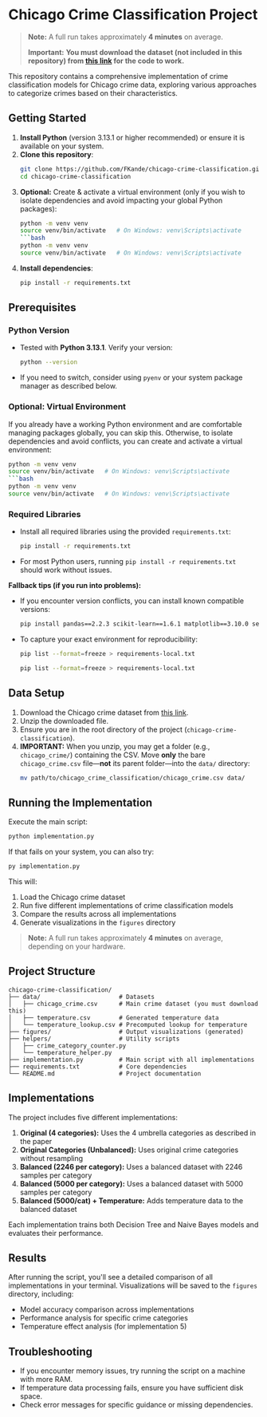 # Chicago Crime Classification Project

> **Note:** A full run takes approximately **4 minutes** on average.
>
> **Important:** **You must download the dataset (not included in this repository) from [this link](https://drive.google.com/file/d/18f47YB0SgvsYPEUG7an4AxoDGzE7ThwA/view?usp=sharing) for the code to work.**

This repository contains a comprehensive implementation of crime classification models for Chicago crime data, exploring various approaches to categorize crimes based on their characteristics.

## Getting Started

1. **Install Python** (version 3.13.1 or higher recommended) or ensure it is available on your system.
2. **Clone this repository**:
   ```bash
   git clone https://github.com/FKande/chicago-crime-classification.git
   cd chicago-crime-classification
   ```
3. **Optional:** Create & activate a virtual environment (only if you wish to isolate dependencies and avoid impacting your global Python packages):
   ```bash
   python -m venv venv
   source venv/bin/activate   # On Windows: venv\Scripts\activate
   ```bash
   python -m venv venv
   source venv/bin/activate   # On Windows: venv\Scripts\activate
   ```
4. **Install dependencies**:
   ```bash
   pip install -r requirements.txt
   ```

## Prerequisites

### Python Version

- Tested with **Python 3.13.1**. Verify your version:
  ```bash
  python --version
  ```
- If you need to switch, consider using `pyenv` or your system package manager as described below.

### Optional: Virtual Environment

If you already have a working Python environment and are comfortable managing packages globally, you can skip this. Otherwise, to isolate dependencies and avoid conflicts, you can create and activate a virtual environment:
```bash
python -m venv venv
source venv/bin/activate   # On Windows: venv\Scripts\activate
```bash
python -m venv venv
source venv/bin/activate   # On Windows: venv\Scripts\activate
```

### Required Libraries

- Install all required libraries using the provided `requirements.txt`:
  ```bash
  pip install -r requirements.txt
  ```
- For most Python users, running `pip install -r requirements.txt` should work without issues.

**Fallback tips (if you run into problems):**
- If you encounter version conflicts, you can install known compatible versions:
  ```bash
  pip install pandas==2.2.3 scikit-learn==1.6.1 matplotlib==3.10.0 seaborn==0.13.2 numpy==2.2.2 imbalanced-learn==0.13.0 scipy==1.15.1
  ```
- To capture your exact environment for reproducibility:
  ```bash
  pip list --format=freeze > requirements-local.txt
  ```
  ```bash
  pip list --format=freeze > requirements-local.txt
  ```

## Data Setup

1. Download the Chicago crime dataset from [this link](https://drive.google.com/file/d/18f47YB0SgvsYPEUG7an4AxoDGzE7ThwA/view?usp=sharing).
2. Unzip the downloaded file.
3. Ensure you are in the root directory of the project (`chicago-crime-classification`).
4. **IMPORTANT:** When you unzip, you may get a folder (e.g., `chicago_crime/`) containing the CSV. Move **only** the bare `chicago_crime.csv` file—**not** its parent folder—into the `data/` directory:
   ```bash
   mv path/to/chicago_crime_classification/chicago_crime.csv data/
   ```

## Running the Implementation

Execute the main script:
```bash
python implementation.py
```
If that fails on your system, you can also try:
```bash
py implementation.py
```

This will:
1. Load the Chicago crime dataset
2. Run five different implementations of crime classification models
3. Compare the results across all implementations
4. Generate visualizations in the `figures` directory

> **Note:** A full run takes approximately **4 minutes** on average, depending on your hardware.

## Project Structure

```
chicago-crime-classification/
├── data/                      # Datasets
│   ├── chicago_crime.csv      # Main crime dataset (you must download this)
│   ├── temperature.csv        # Generated temperature data
│   └── temperature_lookup.csv # Precomputed lookup for temperature
├── figures/                   # Output visualizations (generated)
├── helpers/                   # Utility scripts
│   ├── crime_category_counter.py
│   └── temperature_helper.py
├── implementation.py          # Main script with all implementations
├── requirements.txt           # Core dependencies
└── README.md                  # Project documentation
```

## Implementations

The project includes five different implementations:

1. **Original (4 categories):** Uses the 4 umbrella categories as described in the paper
2. **Original Categories (Unbalanced):** Uses original crime categories without resampling
3. **Balanced (2246 per category):** Uses a balanced dataset with 2246 samples per category
4. **Balanced (5000 per category):** Uses a balanced dataset with 5000 samples per category
5. **Balanced (5000/cat) + Temperature:** Adds temperature data to the balanced dataset

Each implementation trains both Decision Tree and Naive Bayes models and evaluates their performance.

## Results

After running the script, you'll see a detailed comparison of all implementations in your terminal. Visualizations will be saved to the `figures` directory, including:

- Model accuracy comparison across implementations
- Performance analysis for specific crime categories
- Temperature effect analysis (for implementation 5)

## Troubleshooting

- If you encounter memory issues, try running the script on a machine with more RAM.
- If temperature data processing fails, ensure you have sufficient disk space.
- Check error messages for specific guidance or missing dependencies.

